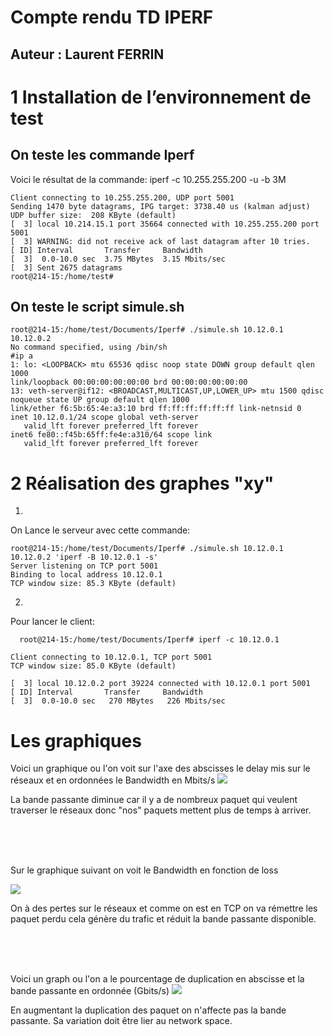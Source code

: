 Compte rendu TD IPERF 
===


## Auteur : Laurent FERRIN

# 1   Installation de l’environnement de test

## On teste les commande Iperf

Voici le résultat de la commande:
iperf -c 10.255.255.200 -u -b 3M


    Client connecting to 10.255.255.200, UDP port 5001
    Sending 1470 byte datagrams, IPG target: 3738.40 us (kalman adjust)
    UDP buffer size:  208 KByte (default)
    [  3] local 10.214.15.1 port 35664 connected with 10.255.255.200 port 5001
    [  3] WARNING: did not receive ack of last datagram after 10 tries.
    [ ID] Interval       Transfer     Bandwidth
    [  3]  0.0-10.0 sec  3.75 MBytes  3.15 Mbits/sec
    [  3] Sent 2675 datagrams
    root@214-15:/home/test# 



## On teste le script simule.sh


    root@214-15:/home/test/Documents/Iperf# ./simule.sh 10.12.0.1 10.12.0.2
    No command specified, using /bin/sh
    #ip a
    1: lo: <LOOPBACK> mtu 65536 qdisc noop state DOWN group default qlen 1000
    link/loopback 00:00:00:00:00:00 brd 00:00:00:00:00:00
    13: veth-server@if12: <BROADCAST,MULTICAST,UP,LOWER_UP> mtu 1500 qdisc noqueue state UP group default qlen 1000
    link/ether f6:5b:65:4e:a3:10 brd ff:ff:ff:ff:ff:ff link-netnsid 0
    inet 10.12.0.1/24 scope global veth-server
       valid_lft forever preferred_lft forever
    inet6 fe80::f45b:65ff:fe4e:a310/64 scope link 
       valid_lft forever preferred_lft forever
 

# 2  Réalisation des graphes "xy"
    
    
1)
On Lance le serveur avec cette commande:

    root@214-15:/home/test/Documents/Iperf# ./simule.sh 10.12.0.1 10.12.0.2 'iperf -B 10.12.0.1 -s'
    Server listening on TCP port 5001
    Binding to local address 10.12.0.1
    TCP window size: 85.3 KByte (default)

  
    
2)

Pour lancer le client:
    
      root@214-15:/home/test/Documents/Iperf# iperf -c 10.12.0.1

    Client connecting to 10.12.0.1, TCP port 5001  
    TCP window size: 85.0 KByte (default)

    [  3] local 10.12.0.2 port 39224 connected with 10.12.0.1 port 5001
    [ ID] Interval       Transfer     Bandwidth
    [  3]  0.0-10.0 sec   270 MBytes   226 Mbits/sec
  
    


# Les graphiques 


Voici un graphique ou l'on voit sur l'axe des abscisses le delay mis sur le réseaux et en ordonnées le Bandwidth en Mbits/s
![](https://i.imgur.com/OqPWy74.png)

La bande passante diminue car il y a de nombreux paquet qui veulent traverser le réseaux donc "nos" paquets mettent plus de temps à arriver.

</br>    
</br>    
</br>    



Sur le graphique suivant on voit le Bandwidth en fonction de loss

![](https://i.imgur.com/zq099ZM.png)

On à des pertes sur le réseaux et comme on est en TCP on va rémettre les paquet perdu cela génère du trafic et réduit la bande passante disponible.

</br>    
</br>    
</br>    



Voici un graph ou l'on a le pourcentage de duplication en abscisse et la bande passante en ordonnée (Gbits/s)
![](https://i.imgur.com/ug0GFYw.png)
    
En augmentant la duplication des paquet on n'affecte pas la bande passante.
Sa variation doit être lier au network space.





    
    
    
    
    
    
    
    
    
    
    
    
    
    
    
    
    
    
    
    
    
    






